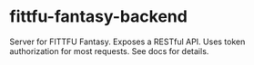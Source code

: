 # fittfu-fantasy-backend
Server for FITTFU Fantasy.  Exposes a RESTful API.  Uses token authorization for most requests.  See docs for details.

